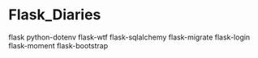 # Flask_Diaries

flask
python-dotenv
flask-wtf
flask-sqlalchemy
flask-migrate
flask-login
flask-moment
flask-bootstrap